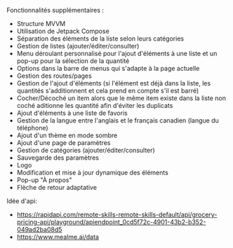 Fonctionnalités supplémentaires :

- Structure MVVM
- Utilisation de Jetpack Compose
- Séparation des éléments de la liste selon leurs catégories
- Gestion de listes (ajouter/éditer/consulter)
- Menu déroulant personnalisé pour l'ajout d'éléments à une liste et un pop-up pour la sélection de la quantité
- Options dans la barre de menus qui s'adapte à la page actuelle
- Gestion des routes/pages
- Gestion de l'ajout d'éléments (si l'élément est déjà dans la liste, les quantités s'additionnent et cela prend en compte s'il est barré)
- Cocher/Décoché un item alors que le même item existe dans la liste non coché aditionne les quantité afin d'éviter les duplicats
- Ajout d'éléments à une liste de favoris
- Gestion de la langue entre l'anglais et le français canadien (langue du téléphone)
- Ajout d'un thème en mode sombre
- Ajout d'une page de paramètres
- Gestion de catégories (ajouter/éditer/consulter)
- Sauvegarde des paramètres
- Logo
- Modification et mise à jour dynamique des éléments
- Pop-up "À propos"
- Flèche de retour adaptative

Idée d'api:

- https://rapidapi.com/remote-skills-remote-skills-default/api/grocery-pricing-api/playground/apiendpoint_0cd5f72c-4901-43b2-b352-049ad2ba08d5
- https://www.mealme.ai/data
